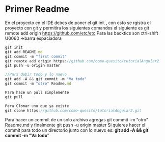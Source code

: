 # Primer Readme
En el proyecto en el IDE debes de poner el git init , con esto se rgistra el proyecto con git y permitira los siguientes comandos el siguiente es git remote add origin https://github.com/etc/etc
Para las backtics son ctrl-shift U0060 ->barra espaciadora
```javascript
git init
git add README.md
git commit -m "first commit"
git remote add origin https://github.com/como-quesito/tutorialAngular2.git
git push -u origin master

//Para dubir todo y lo nuevo
git add -A && git commit -m "Va todo"
git commit -m "otro" Readme.md

Para hace un pull simplemente
git pull

Para Clonar uno que ya existe
git clone https://github.com/como-quesito/tutorialAngular2.git

```
Para hacer un commit de un solo archivo agregas git commit -m "otro" Readme.md
y finalmente git push -u origin master
Si quieres hacer el commit para todo un directorio junto con lo nuevo es: **git add -A && git commit -m "Va todo"**

